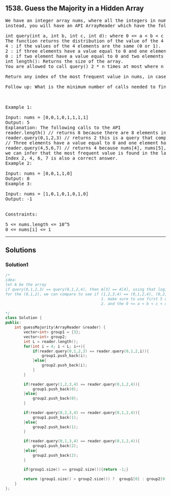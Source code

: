 ## 1538. Guess the Majority in a Hidden Array

<pre>
We have an integer array nums, where all the integers in nums are 0 or 1. You will not be given direct access to the array, 
instead, you will have an API ArrayReader which have the following functions:

int query(int a, int b, int c, int d): where 0 <= a < b < c < d < ArrayReader.length(). 
The function returns the distribution of the value of the 4 elements and returns:
4 : if the values of the 4 elements are the same (0 or 1).
2 : if three elements have a value equal to 0 and one element has value equal to 1 or vice versa.
0 : if two element have a value equal to 0 and two elements have a value equal to 1.
int length(): Returns the size of the array.
You are allowed to call query() 2 * n times at most where n is equal to ArrayReader.length().

Return any index of the most frequent value in nums, in case of tie, return -1.

Follow up: What is the minimum number of calls needed to find the majority element?

 

Example 1:

Input: nums = [0,0,1,0,1,1,1,1]
Output: 5
Explanation: The following calls to the API
reader.length() // returns 8 because there are 8 elements in the hidden array.
reader.query(0,1,2,3) // returns 2 this is a query that compares the elements nums[0], nums[1], nums[2], nums[3]
// Three elements have a value equal to 0 and one element has value equal to 1 or viceversa.
reader.query(4,5,6,7) // returns 4 because nums[4], nums[5], nums[6], nums[7] have the same value.
we can infer that the most frequent value is found in the last 4 elements.
Index 2, 4, 6, 7 is also a correct answer.
Example 2:

Input: nums = [0,0,1,1,0]
Output: 0
Example 3:

Input: nums = [1,0,1,0,1,0,1,0]
Output: -1
 

Constraints:

5 <= nums.length <= 10^5
0 <= nums[i] <= 1
</pre>

-------------------------------------------------------------

## Solutions
### Solution1
```c++
/*
idea:
let A be the array
if query(0,1,2,3) == query(0,1,2,4), then A[3] == A[4], using that logic to ground numbers into two groups by eighter equals A[3] or not equals A[3]
for the (0,1,2), we can compare to see if (1,2,3,4) == (0,1,2,4), (0,2,3,4) == (0,1,2,4), (0,1,3,4) == (0,1,2,4), 
                                          1. make sure to use first 5 digits for determinition
                                          2. and the 0 <= a < b < c < d < ArrayReader.length()
                                                                    
*/
class Solution {
public:
    int guessMajority(ArrayReader &reader) {
        vector<int> group1 = {3};
        vector<int> group2;
        int L = reader.length();
        for(int i = 4; i < L; i++){
            if(reader.query(0,1,2,3) == reader.query(0,1,2,i)){
                group1.push_back(i);
            }else{
                group2.push_back(i);
            }
        }
        
        if(reader.query(1,2,3,4) == reader.query(0,1,2,4)){
            group1.push_back(0);
        }else{
            group2.push_back(0);
        }
        
        if(reader.query(0,2,3,4) == reader.query(0,1,2,4)){
            group1.push_back(1);
        }else{
            group2.push_back(1);
        }
        
        if(reader.query(0,1,3,4) == reader.query(0,1,2,4)){
            group1.push_back(2);
        }else{
            group2.push_back(2);
        }        
        
        if(group1.size() == group2.size()){return -1;}
        
        return (group1.size() > group2.size()) ?  group1[0] : group2[0];
    }
};

```


